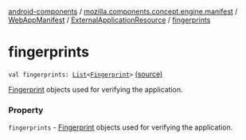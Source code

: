 [android-components](../../../index.md) / [mozilla.components.concept.engine.manifest](../../index.md) / [WebAppManifest](../index.md) / [ExternalApplicationResource](index.md) / [fingerprints](./fingerprints.md)

# fingerprints

`val fingerprints: `[`List`](https://kotlinlang.org/api/latest/jvm/stdlib/kotlin.collections/-list/index.html)`<`[`Fingerprint`](-fingerprint/index.md)`>` [(source)](https://github.com/mozilla-mobile/android-components/blob/master/components/concept/engine/src/main/java/mozilla/components/concept/engine/manifest/WebAppManifest.kt#L183)

[Fingerprint](-fingerprint/index.md) objects used for verifying the application.

### Property

`fingerprints` - [Fingerprint](-fingerprint/index.md) objects used for verifying the application.
